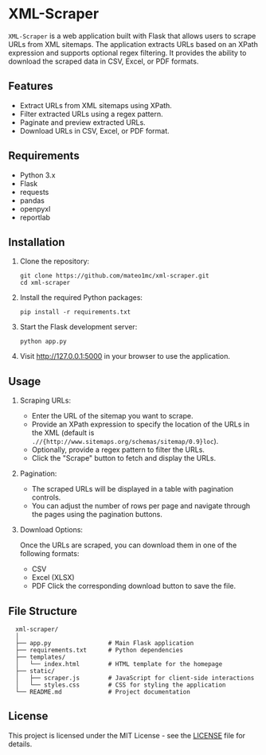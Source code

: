 # XML-Scraper

`XML-Scraper` is a web application built with Flask that allows users to scrape URLs from XML sitemaps. The application extracts URLs based on an XPath expression and supports optional regex filtering. It provides the ability to download the scraped data in CSV, Excel, or PDF formats.

## Features
- Extract URLs from XML sitemaps using XPath.
- Filter extracted URLs using a regex pattern.
- Paginate and preview extracted URLs.
- Download URLs in CSV, Excel, or PDF format.

## Requirements
- Python 3.x
- Flask
- requests
- pandas
- openpyxl
- reportlab

## Installation
1. Clone the repository:

   ```
   git clone https://github.com/mateo1mc/xml-scraper.git
   cd xml-scraper
   ```

2. Install the required Python packages:

   ```
   pip install -r requirements.txt
   ```

3. Start the Flask development server:

   ```
   python app.py
   ```

4. Visit http://127.0.0.1:5000 in your browser to use the application.

## Usage
1. Scraping URLs:

   - Enter the URL of the sitemap you want to scrape.
   - Provide an XPath expression to specify the location of the URLs in the XML (default is `.//{http://www.sitemaps.org/schemas/sitemap/0.9}loc`).
   - Optionally, provide a regex pattern to filter the URLs.
   - Click the "Scrape" button to fetch and display the URLs.

2. Pagination:

   - The scraped URLs will be displayed in a table with pagination controls.
   - You can adjust the number of rows per page and navigate through the pages using the pagination buttons.

3. Download Options:

   Once the URLs are scraped, you can download them in one of the following formats:
   - CSV
   - Excel (XLSX)
   - PDF
   Click the corresponding download button to save the file.

## File Structure
      
      xml-scraper/
      │
      ├── app.py                # Main Flask application
      ├── requirements.txt      # Python dependencies
      ├── templates/
      │   └── index.html        # HTML template for the homepage
      ├── static/
      │   ├── scraper.js        # JavaScript for client-side interactions
      │   └── styles.css        # CSS for styling the application
      └── README.md             # Project documentation
      

## License
This project is licensed under the MIT License - see the [LICENSE](https://github.com/mateo1mc/XML-Scraper/blob/46e0d2b93f3465bf34ea4ceae5b4779385c41279/LICENSE) file for details.


